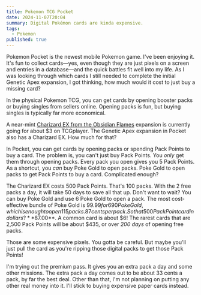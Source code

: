 ```yaml
---
title: Pokemon TCG Pocket
date: 2024-11-07T20:04
summary: Digital Pokémon cards are kinda expensive.
tags:
  - Pokemon
published: true
---
```

Pokemon Pocket is the newest mobile Pokemon game. I've been enjoying it. It's fun to collect cards—yes, even though they are just pixels on a screen and entries in a database—and the quick battles fit well into my life. As I was looking through which cards I still needed to complete the initial Genetic Apex expansion, I got thinking, how much would it cost to just buy a missing card?

In the physical Pokemon TCG, you can get cards by opening booster packs or buying singles from sellers online. Opening packs is fun, but buying singles is typically far more economical.

A near-mint [Charizard EX from the Obsidian Flames](https://www.tcgplayer.com/product/509879/pokemon-sv03-obsidian-flames-charizard-ex-125-197?Language=English&page=1) expansion is currently going for about $3 on TCGplayer. The Genetic Apex expansion in Pocket also has a Charizard EX. How much for that?

In Pocket, you can get cards by opening packs or spending Pack Points to buy a card. The problem is, you can't just buy Pack Points. You _only_ get them through opening packs. Every pack you open gives you 5 Pack Points. As a shortcut, you _can_ buy Poke Gold to open packs. Poke Gold to open packs to get Pack Points to buy a card. Complicated enough?

The Charizard EX costs 500 Pack Points. That's 100 packs. With the 2 free packs a day, it will take 50 days to save all that up. Don't want to wait? You can buy Poke Gold and use 6 Poke Gold to open a pack. The most cost-effective bundle of Poke Gold is $99.99 for 690 Poke Gold, which is enough to open 115 packs. 87 cents per pack. So that 500 Pack Point card in dollars? **$87.00**. A common card is about $6! The rarest cards that are 2,500 Pack Points will be about $435, or over _200 days_ of opening free packs.

Those are some expensive pixels. You gotta be careful. But maybe you'll just pull the card as you're ripping those digital packs to get those Pack Points!

I'm trying out the premium pass. It gives you an extra pack a day and some other missions. The extra pack a day comes out to be about 33 cents a pack, by far the best deal. Other than that, I'm not planning on putting any other real money into it. I'll stick to buying expensive paper cards instead.